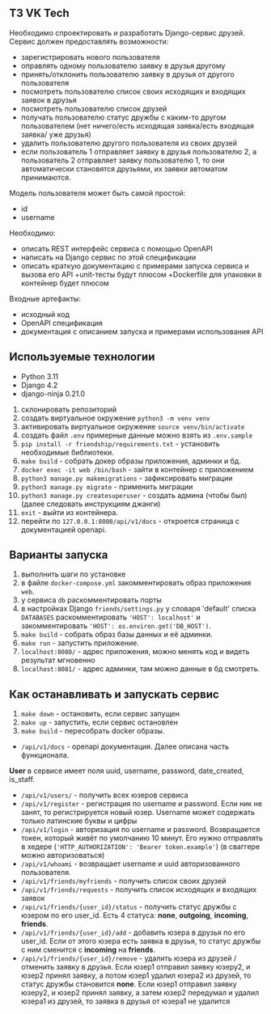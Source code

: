 ## ТЗ VK Tech

Необходимо спроектировать и разработать Django-сервис друзей.
Сервис должен предоставлять возможности:
- зарегистрировать нового пользователя
- оправлять одному пользователю заявку в друзья другому
- принять/отклонить пользователю заявку в друзья от другого пользователя
- посмотреть пользователю список своих исходящих и входящих заявок в друзья
- посмотреть пользователю список друзей
- получать пользователю статус дружбы с каким-то другом пользователем (нет ничего/есть исходящая заявка/есть входящая заявка/ уже друзья)
- удалить пользователю другого пользователя из своих друзей
- если пользователь 1 отправляет заявку в друзья пользователю 2, а пользователь 2 отправляет заявку пользователю 1, то они автоматически становятся друзьями, их заявки автоматом принимаются.

Модель пользователя может быть самой простой:
- id
- username

Необходимо:
- описать REST интерфейс сервиса с помощью OpenAPI
- написать на Django сервис по этой спецификации
- описать краткую документацию с примерами запуска сервиса и вызова его API
+unit-тесты будут плюсом
+Dockerfile для упаковки в контейнер будет плюсом

Входные артефакты:
- исходный код
- OpenAPI спецификация
- документация с описанием запуска и примерами использования API

## Используемые технологии
- Python 3.11 
- Django 4.2
- django-ninja 0.21.0

1. склонировать репозиторий
2. создать виртуальное окружение `python3 -m venv venv` 
3. активировать виртуальное окружение `source venv/bin/activate`  
4. создать файл `.env` примерные данные можно взять из `.env.sample` 
5. `pip install -r friendship/requirements.txt` - установить необходимые библиотеки.
6. `make build` - собрать докер образы приложения, админки и бд.
7. `docker exec -it web /bin/bash` - зайти в контейнер с приложением
8. `python3 manage.py makemigrations` - зафиксировать миграции
9. `python3 manage.py migrate` - применить миграции
10. `python3 manage.py createsuperuser` - создать админа (чтобы был) (далее следовать инструкциям джанги)
11. `exit` - выйти из контейнера.
12. перейти по `127.0.0.1:8000/api/v1/docs` - откроется страница с документацией openapi.


## Варианты запуска
1. выполнить шаги по установке
2. в файле `docker-compose.yml` закомментировать образ приложения `web`.
3. у сервиса `db` раскомментировать порты
4. в настройках Django `friends/settings.py` у словаря 'default' списка `DATABASES` раскомментировать `'HOST': localhost'` и закомментировать `'HOST': os.environ.get('DB_HOST')`.
5. `make build` - собрать образ базы данных и её админки.
6. `make run` - запустить приложение.
7. `localhost:8080/` - адрес приложения, можно менять код и видеть результат мгновенно
8. `localhost:8081/` - адрес админки, там можно данные в бд смотреть.

## Как останавливать и запускать сервис
1. `make down` - остановить, если сервис запущен
2. `make up` - запустить, если сервис остановлен
3. `make build` - пересобрать docker образы.



- `/api/v1/docs` - openapi документация. Далее описана часть функционала.

**User** в сервисе имеет поля uuid, username, password, date_created, is_staff.
- `/api/v1/users/` - получить всех юзеров сервиса
- `/api/v1/register` - регистрация по username и password. Если ник не занят, то регистрируется новый юзер. Username может содержать только латинские буквы и цифры
- `/api/v1/login` - авторизация по username и password. Возвращается токен, который живёт по умолчанию 10 минут. Его нужно отправлять в хедере (`'HTTP_AUTHORIZATION': 'Bearer token.example'`) (в сваггере можно авторизоваться)
- `/api/v1/whoami` - возвращает username и uuid авторизованного пользователя.
- `/api/v1/friends/myfriends` - получить список своих друзей
- `/api/v1/friends/requests` - получить список исходящих и входящих заявок
- `/api/v1/friends/{user_id}/status` - получить статус дружбы с юзером по его user_id. Есть 4 статуса: **none**, **outgoing**, **incoming**, **friends**.
- `/api/v1/friends/{user_id}/add` - добавить юзера в друзья по его user_id. Если от этого юзера есть заявка в друзья, то статус дружбы с ним сменится с **incoming** на **friends**.
- `/api/v1/friends/{user_id}/remove` - удалить юзера из друзей / отменить заявку в друзья. Если юзер1 отправил заявку юзеру2, и юзер2 принял заявку, а потом юзер1 удалил юзера2 из друзей, то статус дружбы становится **none**. Если юзер1 отправил заявку юзеру2, и юзер2 принял заявку, а затем юзер2 передумал и удалил юзера1 из друзей, то заявка в друзья от юзера1 не удалится

